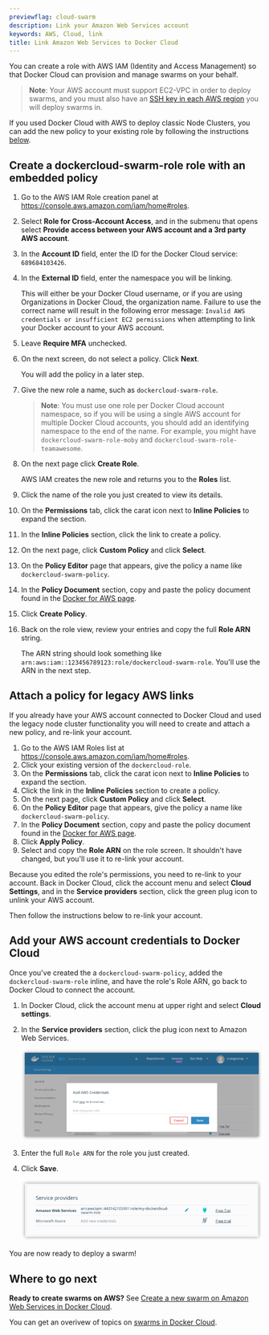 ```yaml
---
previewflag: cloud-swarm
description: Link your Amazon Web Services account
keywords: AWS, Cloud, link
title: Link Amazon Web Services to Docker Cloud
---
```


You can create a role with AWS IAM (Identity and Access Management) so that
Docker Cloud can provision and manage swarms on your behalf.

> **Note**: Your AWS account must support EC2-VPC in order to deploy swarms, and
you must also have an [SSH key in each AWS region](https://docs.aws.amazon.com/AWSEC2/latest/UserGuide/ec2-key-pairs.html)
you will deploy swarms in.

If you used Docker Cloud with AWS to deploy classic Node Clusters, you can add
the new policy to your existing role by following the instructions
[below](#attach-a-policy-for-legacy-aws-links).

## Create a dockercloud-swarm-role role with an embedded policy

1.  Go to the AWS IAM Role creation panel at  <a href="https://console.aws.amazon.com/iam/home#roles">https://console.aws.amazon.com/iam/home#roles</a>.

2.  Select **Role for Cross-Account Access**, and in the submenu that opens select **Provide access between your AWS account and a 3rd party AWS account**.

3.  In the **Account ID** field, enter the ID for the Docker Cloud service: `689684103426`.
4.  In the **External ID** field, enter the namespace you will be linking.

    This will either be your Docker Cloud username, or if you are using Organizations in Docker Cloud, the organization name.
    Failure to use the correct name will result in the following error message: `Invalid AWS credentials or insufficient EC2 permissions` when attempting to link your Docker account to your AWS account.

5.  Leave **Require MFA** unchecked.

6.  On the next screen, do not select a policy. Click **Next**.

    You will add the policy in a later step.

7.  Give the new role a name, such as `dockercloud-swarm-role`.

    > **Note**: You must use one role per Docker Cloud account namespace, so if
    you will be using a single AWS account for multiple Docker Cloud accounts,
    you should add an identifying namespace to the end of the name. For example,
    you might have `dockercloud-swarm-role-moby` and
    `dockercloud-swarm-role-teamawesome`.

8.  On the next page click **Create Role**.

    AWS IAM creates the new role and returns you to the **Roles** list.

9.  Click the name of the role you just created to view its details.
10. On the **Permissions** tab, click the carat icon next to **Inline Policies** to expand the section.
11. In the **Inline Policies** section, click the link to create a policy.
12. On the next page, click **Custom Policy** and click **Select**.
13. On the **Policy Editor** page that appears, give the policy a name like `dockercloud-swarm-policy`.
14. In the **Policy Document** section, copy and paste the policy document found in the [Docker for AWS page](/docker-for-aws/iam-permissions/).
15. Click **Create Policy**.
16. Back on the role view, review your entries and copy the full **Role ARN** string.

    The ARN string should look something like `arn:aws:iam::123456789123:role/dockercloud-swarm-role`. You'll use the ARN in the next step.

## Attach a policy for legacy AWS links

If you already have your AWS account connected to Docker Cloud and used the legacy node cluster functionality you will need to create and attach a new policy, and re-link your account.

1.  Go to the AWS IAM Roles list at  <a href="https://console.aws.amazon.com/iam/home#roles">https://console.aws.amazon.com/iam/home#roles</a>.
2.  Click your existing version of the `dockercloud-role`.
3.  On the **Permissions** tab, click the carat icon next to **Inline Policies** to expand the section.
4.  Click the link in the **Inline Policies** section to create a policy.
5.  On the next page, click **Custom Policy** and click **Select**.
6.  On the **Policy Editor** page that appears, give the policy a name like `dockercloud-swarm-policy`.
7.  In the **Policy Document** section, copy and paste the policy document found in the [Docker for AWS page](/docker-for-aws/iam-permissions/).
8.  Click **Apply Policy**.
9.  Select and copy the **Role ARN** on the role screen.
    It shouldn't have changed, but you'll use it to re-link your account.

Because you edited the role's permissions, you need to re-link to your account.
Back in Docker Cloud, click the account menu and select **Cloud Settings**, and
in the **Service providers** section, click the green plug icon to unlink your
AWS account.

Then follow the instructions below to re-link your account.

## Add your AWS account credentials to Docker Cloud

Once you've created the a `dockercloud-swarm-policy`, added the
`dockercloud-swarm-role` inline, and have the role's Role ARN, go back to Docker
Cloud to connect the account.

1.  In Docker Cloud, click the account menu at upper right and select **Cloud settings**.
2.  In the **Service providers** section, click the plug icon next to Amazon Web Services.

    ![](images/aws-arn-wizard.png)

3.  Enter the full `Role ARN` for the role you just created.
4.  Click **Save**.

    ![](images/aws-creds-cloud.png)

You are now ready to deploy a swarm!

## Where to go next

**Ready to create swarms on AWS?** See [Create a new swarm on Amazon Web Services in Docker Cloud](create-cloud-swarm-aws.md).

You can get an overivew of topics on [swarms in Docker Cloud](index.md).
